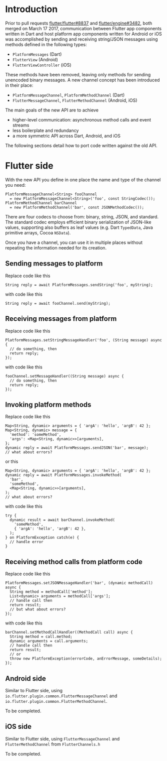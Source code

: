 # Introduction
Prior to pull requests [flutter/flutter#8837](https://github.com/flutter/flutter/pull/8837) and [flutter/engine#3482](https://github.com/flutter/engine/pull/3482), both merged on March 17 2017, communication between Flutter app components written in Dart and host platform app components written for Android or iOS was accomplished by sending and receiving string/JSON messages using methods defined in the following types:

* `PlatformMessages` (Dart)
* `FlutterView` (Android)
* `FlutterViewController` (iOS)

These methods have been removed, leaving only methods for sending unencoded binary messages. A new channel concept has been introduced in their place:

* `PlatformMessageChannel`, `PlatformMethodChannel` (Dart)
* `FlutterMessageChannel`, `FlutterMethodChannel` (Android, iOS)

The main goals of the new API are to achieve

* higher-level communication: asynchronous method calls and event streams
* less boilerplate and redundancy
* a more symmetric API across Dart, Android, and iOS

The following sections detail how to port code written against the old API.

# Flutter side

With the new API you define in one place the name and type of the channel you need:

    PlatformMessageChannel<String> fooChannel
      = new PlatformMessageChannel<String>('foo', const StringCodec());
    PlatformMethodChannel barChannel
      = new PlatformMethodChannel('bar', const JSONMethodCodec());

There are four codecs to choose from: binary, string, JSON, and standard. The standard codec employs efficient binary serialization of JSON-like values, supporting also buffers as leaf values (e.g. Dart `TypedData`, Java primitive arrays, Cocoa `NSData`).

Once you have a channel, you can use it in multiple places without repeating the information needed for its creation.

## Sending messages to platform

Replace code like this

    String reply = await PlatformMessages.sendString('foo', myString);

with code like this

    String reply = await fooChannel.send(myString);

## Receiving messages from platform

Replace code like this

    PlatformMessages.setStringMessageHandler('foo', (String message) async {
      // do something, then
      return reply;
    });

with code like this

    fooChannel.setMessageHandler((String message) async {
      // do something, then
      return reply;
    });

## Invoking platform methods

Replace code like this

    Map<String, dynamic> arguments = { 'argA': 'hello', 'argB': 42 };
    Map<String, dynamic> message = {
      'method': 'someMethod',
      'args': <Map<String, dynamic>>[arguments],
    };
    dynamic reply = await PlatformMessages.sendJSON('bar', message);
    // what about errors?

or this

    Map<String, dynamic> arguments = { 'argA': 'hello', 'argB': 42 };
    dynamic reply = await PlatformMessages.invokeMethod(
      'bar',
      'someMethod',
      <Map<String, dynamic>>[arguments],
    );
    // what about errors?

with code like this

    try {
      dynamic result = await barChannel.invokeMethod(
        'someMethod',
        { 'argA': 'hello', 'argB': 42 },
      );
    } on PlatformException catch(e) {
      // handle error
    }

## Receiving method calls from platform code

Replace code like this

    PlatformMessages.setJSONMessageHandler('bar', (dynamic methodCall) async {
      String method = methodCall['method'];
      List<dynamic> arguments = methodCall['args'];
      // handle call then
      return result;
      // but what about errors?
    });

with code like this

    barChannel.setMethodCallHandler((MethodCall call) async {
      String method = call.method;
      dynamic arguments = call.arguments;
      // handle call then
      return result;
      // or
      throw new PlatformException(errorCode, anErrorMessage, someDetails);
    });

## Android side

Similar to Flutter side, using `io.flutter.plugin.common.FlutterMessageChannel` and `io.flutter.plugin.common.FlutterMethodChannel`.

To be completed.

## iOS side

Similar to Flutter side, using `FlutterMessageChannel` and `FlutterMethodChannel` from `FlutterChannels.h`

To be completed.